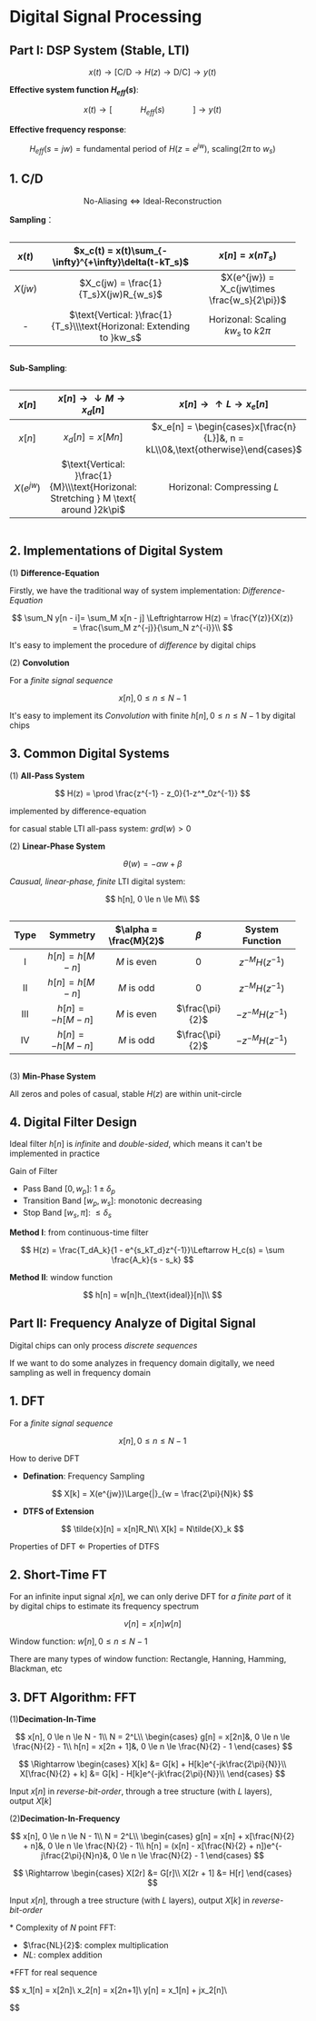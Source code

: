 # Digital Signal Processing

## **Part I: DSP System (Stable, LTI)**

$$
x(t) \rightarrow [\text{C/D} \rightarrow H(z) \rightarrow \text{D/C}] \rightarrow y(t)
$$

**Effective system function $H_{eff}(s)$**:

$$
x(t) \rightarrow [ \quad \quad \quad H_{eff}(s) \quad \quad \quad ] \rightarrow y(t)
$$

**Effective frequency response**:

$$
H_{eff}(s = jw) = \text{fundamental period of }H(z = e^{jw})\text{, scaling}(2\pi\text{ to }w_s)
$$

## 1. C/D

$$
\text{No-Aliasing} \Leftrightarrow \text{Ideal-Reconstruction} 
$$

**Sampling**：

<style>
.center 
{
  width: auto;
  display: table;
  margin-left: auto;
  margin-right: auto;
}
</style>
<div class="center">

$x(t)$ |$x_c(t) = x(t)\sum_{-\infty}^{+\infty}\delta(t-kT_s)$|$x[n] = x(nT_s)$
:---:|:---:|:---:
$X(jw)$|$X_c(jw) = \frac{1}{T_s}X(jw)R_{w_s}$|$X(e^{jw}) = X_c(jw\times \frac{w_s}{2\pi})$
\- |$\text{Vertical: }\frac{1}{T_s}\\\text{Horizonal: Extending to }kw_s$|$\text{Horizonal: Scaling }kw_s \text{ to } k2\pi$
</div>

**Sub-Sampling**:

<style>
.center 
{
  width: auto;
  display: table;
  margin-left: auto;
  margin-right: auto;
}
</style>
<div class="center">

$x[n]$ |$x[n] \rightarrow \downarrow M \rightarrow x_d[n]$|$x[n] \rightarrow \uparrow L \rightarrow x_e[n]$
:---:|:---:|:---:
$x[n]$|$x_d[n] = x[Mn]$|$x_e[n] = \begin{cases}x[\frac{n}{L}]&, n = kL\\0&,\text{otherwise}\end{cases}$
$X(e^{jw})$|$\text{Vertical: }\frac{1}{M}\\\text{Horizonal: Stretching } M \text{ around }2k\pi$|$\text{Horizonal: Compressing } L$
</div>

## 2. Implementations of Digital System

(1) **Difference-Equation**

Firstly, we have the traditional way of system implementation: *Difference-Equation*

$$
\sum_N y[n - i]= \sum_M x[n - j] \Leftrightarrow H(z) = \frac{Y(z)}{X(z)} = \frac{\sum_M z^{-j}}{\sum_N z^{-i}}\\
$$

It's easy to implement the procedure of *difference* by digital chips

(2) **Convolution**

For a *finite signal sequence*

$$
x[n], 0 \le n \le N - 1
$$

It's easy to implement its *Convolution* with finite $h[n], 0 \le n \le N - 1$ by digital chips

## 3. Common Digital Systems

(1) **All-Pass System**

$$
H(z) = \prod \frac{z^{-1} - z_0}{1-z^*_0z^{-1}}
$$

implemented by difference-equation

for casual stable LTI all-pass system: $grd(w) > 0$

(2) **Linear-Phase System**

$$
\theta(w) = -\alpha w + \beta
$$

*Causual, linear-phase, finite* LTI digital system:

$$
h[n], 0 \le n \le M\\
$$

<style>
.center 
{
  width: auto;
  display: table;
  margin-left: auto;
  margin-right: auto;
}
</style>
<div class="center">

Type|Symmetry|$\alpha = \frac{M}{2}$|$\beta$|System Function
:---:|:---:|:---:|:---:|:---:
I|$h[n] = h[M - n]$|$M\text{ is even}$|$0$|$z^{-M}H(z^{-1})$
II|$h[n] = h[M - n]$|$M\text{ is odd}$|$0$|$z^{-M}H(z^{-1})$
III|$h[n] = -h[M - n]$|$M\text{ is even}$|$\frac{\pi}{2}$|$-z^{-M}H(z^{-1})$
IV|$h[n] = -h[M - n]$|$M\text{ is odd}$|$\frac{\pi}{2}$|$-z^{-M}H(z^{-1})$

</div>

(3) **Min-Phase System**

All zeros and poles of casual, stable $H(z)$ are within unit-circle

## 4. Digital Filter Design

Ideal filter $h[n]$ is *infinite* and *double-sided*, which means it can't be implemented in practice

Gain of Filter

- Pass Band $[0, w_p]$: $1 \pm \delta_p$
- Transition Band $[w_p, w_s]$: monotonic decreasing
- Stop Band $[w_s, \pi]$: $\le \delta_s$

**Method I**: from continuous-time filter

$$
H(z) = \frac{T_dA_k}{1 - e^{s_kT_d}z^{-1}}\Leftarrow H_c(s) = \sum \frac{A_k}{s - s_k}
$$

**Method II**: window function

$$
h[n] = w[n]h_{\text{ideal}}[n]\\
$$

## **Part II: Frequency Analyze of Digital Signal**

Digital chips can only process *discrete sequences*

If we want to do some analyzes in frequency domain digitally, we need sampling as well in frequency domain

## 1. DFT

For a *finite signal sequence*

$$
x[n], 0 \le n \le N - 1
$$

How to derive DFT

- **Defination**: Frequency Sampling

$$
  X[k] = X(e^{jw})\Large{|}_{w = \frac{2\pi}{N}k}
$$

- **DTFS of Extension**

$$
\tilde{x}[n] = x[n]R_N\\
X[k] = N\tilde{X}_k
$$

Properties of DFT $\Leftarrow$ Properties of DTFS

## 2. Short-Time FT

For an infinite input signal $x[n]$, we can only derive DFT for *a finite part* of it by digital chips to estimate its frequency spectrum

$$
v[n] = x[n]w[n]
$$

Window function: $w[n], 0 \le n \le N - 1$

There are many types of window function: Rectangle, Hanning, Hamming, Blackman, etc

## 3. DFT Algorithm: FFT

(1)**Decimation-In-Time**

$$
x[n], 0 \le n \le N - 1\\
N = 2^L\\
\begin{cases}
g[n] = x[2n]&, 0 \le n \le \frac{N}{2} - 1\\
h[n] = x[2n + 1]&, 0 \le n \le \frac{N}{2} - 1
\end{cases}
$$

$$
\Rightarrow
\begin{cases}
X[k] &= G[k] + H[k]e^{-jk\frac{2\pi}{N}}\\
X[\frac{N}{2} + k] &= G[k] - H[k]e^{-jk\frac{2\pi}{N}}\\
\end{cases}
$$

Input $x[n]$ in *reverse-bit-order*, through a tree structure (with $L$ layers), output $X[k]$

(2)**Decimation-In-Frequency**

$$
x[n], 0 \le n \le N - 1\\
N = 2^L\\
\begin{cases}
g[n] = x[n] + x[\frac{N}{2} + n]&, 0 \le n \le \frac{N}{2} - 1\\
h[n] = (x[n] - x[\frac{N}{2} + n])e^{-j\frac{2\pi}{N}n}&, 0 \le n \le \frac{N}{2} - 1
\end{cases}
$$

$$
\Rightarrow
\begin{cases}
X[2r] &= G[r]\\
X[2r + 1] &= H[r]
\end{cases}
$$

Input $x[n]$, through a tree structure (with $L$ layers), output $X[k]$ in *reverse-bit-order*

\* Complexity of $N$ point FFT:

- $\frac{NL}{2}$: complex multiplication
- $NL$: complex addition

\*FFT for real sequence

$$
x_1[n] = x[2n]\\
x_2[n] = x[2n+1]\\
y[n] = x_1[n] + jx_2[n]\\

$$
